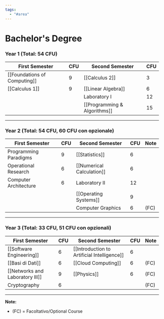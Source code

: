 ```yaml
---
tags:
  - "#area"
---
```

# Bachelor's Degree
### Year 1 (Total: 54 CFU)

| First Semester                         | CFU | Second Semester                      | CFU |
|----------------------------------------|-----|--------------------------------------|-----|
| [[Foundations of Computing]]           |  9  | [[Calculus 2]]                       |  3  |
| [[Calculus 1]]                         |  9  | [[Linear Algebra]]                   |  6  |
|                                        |     | Laboratory I                         | 12  |
|                                        |     | [[Programming & Algorithms]]         | 15  |

---

### Year 2 (Total: 54 CFU, 60 CFU con opzionale)

| First Semester                | CFU | Second Semester                | CFU | Note  |
|-------------------------------|-----|-------------------------------|-----|-------|
| Programming Paradigms         |  9  | [[Statistics]]                |  6  |       |
| Operational Research          |  6  | [[Numerical Calculation]]     |  6  |       |
| Computer Architecture         |  6  | Laboratory II                 | 12  |       |
|                               |     | [[Operating Systems]]         |  9  |       |
|                               |     | Computer Graphics             |  6  | (FC)  |

---

### Year 3 (Total: 33 CFU, 51 CFU con opzionali)

| First Semester                         | CFU | Second Semester                              | CFU | Note  |
|----------------------------------------|-----|----------------------------------------------|-----|-------|
| [[Software Engineering]]               |  6  | [[Introduction to Artificial Intelligence]]  |  6  |       |
| [[Basi di Dati]]                       |  6  | [[Cloud Computing]]                         |  6  | (FC)  |
| [[Networks and Laboratory III]]        |  9  | [[Physics]]                                 |  6  | (FC)  |
| Cryptography                           |  6  |                                              |     | (FC)  |

---

**Note:**  
- (FC) = Facoltativo/Optional Course